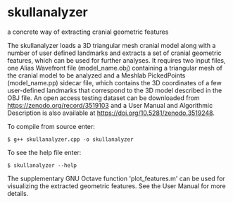 # skullanalyzer
a concrete way of extracting cranial geometric features

The skullanalyzer loads a 3D triangular mesh cranial model along with a number of user defined landmarks and extracts a set of cranial geometric features, which can be used for further analyses. It requires two input files, one Alias Wavefront file (model_name.obj) containing a triangular mesh of the cranial model to be analyzed and a Meshlab PickedPoints (model_name.pp) sidecar file, which contains the 3D coordinates of a few user-defined landmarks that correspond to the 3D model described in the OBJ file.
An open access testing dataset can be downloaded from https://zenodo.org/record/3519103 and a User Manual and Algorithmic Description is also available at https://doi.org/10.5281/zenodo.3519248.

To compile from source enter:

    $ g++ skullanalyzer.cpp -o skullanalyzer
  
To see the help file enter:

    $ skullanalyzer --help

The supplementary GNU Octave function 'plot_features.m' can be used for visualizing the extracted geometric features. See the User Manual for more details.
